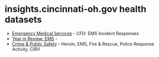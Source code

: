 # insights.cincinnati-oh.gov health datasets
* [Emergency Medical Services](https://insights.cincinnati-oh.gov/stories/s/9nen-2huk) - CFD: EMS Incident Responses
* [Year in Review: EMS](https://insights.cincinnati-oh.gov/stories/s/8492-j8js) - 
* [Crime & Public Safety](https://insights.cincinnati-oh.gov/stories/s/p6k7-269c) - Heroin, EMS, Fire & Rescue, Police Response Activity, CIRV
